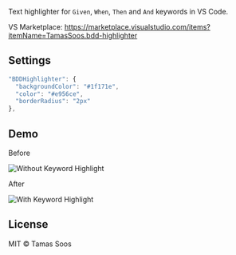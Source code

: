 Text highlighter for `Given`, `When`, `Then` and `And` keywords in VS Code.

VS Marketplace: https://marketplace.visualstudio.com/items?itemName=TamasSoos.bdd-highlighter

## Settings

```js
"BDDHighlighter": {
  "backgroundColor": "#1f171e",
  "color": "#e956ce",
  "borderRadius": "2px"
},
```

## Demo

Before

![Without Keyword Highlight][before]

[before]: https://raw.githubusercontent.com/tamas-soos/bdd-highlighter/master/assets/before.png "Without Keyword Highlight"

After

![With Keyword Highlight][after]

[after]: https://raw.githubusercontent.com/tamas-soos/bdd-highlighter/master/assets/after.png "With Keyword Highlight"

## License

MIT © Tamas Soos
